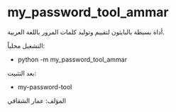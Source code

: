 # my_password_tool_ammar

أداة بسيطة بالبايثون لتقييم وتوليد كلمات المرور باللغة العربية.

التشغيل محلياً:
- python -m my_password_tool_ammar

بعد التثبيت:
- my-password-tool

المؤلف: عمار الشقاقي
